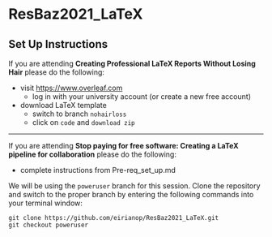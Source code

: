 # ResBaz2021_LaTeX

## Set Up Instructions

If you are attending 
**Creating Professional LaTeX Reports Without Losing Hair**
please do the following:

- visit https://www.overleaf.com
  - log in with your university account (or create a new free account)
- download LaTeX template
  - switch to branch `nohairloss`
  - click on `code` and `download zip`

---

If you are attending
**Stop paying for free software: Creating a LaTeX pipeline for collaboration**
please do the following:

- complete instructions from Pre-req_set_up.md

We will be using the `poweruser` branch for this session. 
Clone the repository and switch to the proper branch by entering
the following commands into your terminal window:

```
git clone https://github.com/eirianop/ResBaz2021_LaTeX.git
git checkout poweruser
```